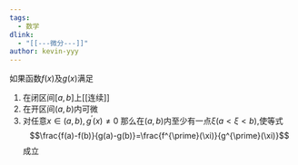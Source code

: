 ```yaml
---
tags:
  - 数学
dlink:
  - "[[---微分---]]"
author: kevin-yyy
---
```

如果函数$f(x)$及$g(x)$满足
1. 在闭区间$[a,b]$上[[连续]]
2. 在开区间$(a,b)$内可微
3. 对任意$x \in(a,b),g^{\prime}(x) \neq 0$
那么在$(a,b)$内至少有一点$\xi(a< \xi <b)$,使等式
$$\frac{f(a)-f(b)}{g(a)-g(b)}=\frac{f^{\prime}(\xi)}{g^{\prime}(\xi)}$$
成立

